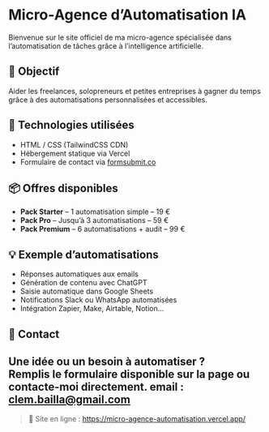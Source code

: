 # Micro-Agence d’Automatisation IA

Bienvenue sur le site officiel de ma micro-agence spécialisée dans l’automatisation de tâches grâce à l’intelligence artificielle.

## 🚀 Objectif

Aider les freelances, solopreneurs et petites entreprises à gagner du temps grâce à des automatisations personnalisées et accessibles.

## 🧠 Technologies utilisées

- HTML / CSS (TailwindCSS CDN)
- Hébergement statique via Vercel
- Formulaire de contact via [formsubmit.co](https://formsubmit.co)

## 📦 Offres disponibles

- **Pack Starter** – 1 automatisation simple – 19 €
- **Pack Pro** – Jusqu’à 3 automatisations – 59 €
- **Pack Premium** – 6 automatisations + audit – 99 €

## 💡 Exemple d’automatisations

- Réponses automatiques aux emails
- Génération de contenu avec ChatGPT
- Saisie automatique dans Google Sheets
- Notifications Slack ou WhatsApp automatisées
- Intégration Zapier, Make, Airtable, Notion...

## 📩 Contact

Une idée ou un besoin à automatiser ?  
Remplis le formulaire disponible sur la page ou contacte-moi directement.
email : clem.bailla@gmail.com
---

> 💼 Site en ligne : https://micro-agence-automatisation.vercel.app/
